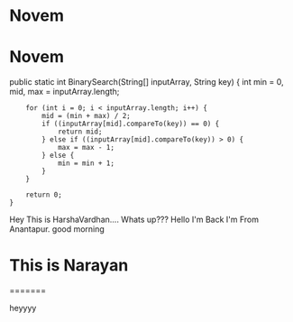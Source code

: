 
# Novem

# Novem
public static int BinarySearch(String[] inputArray, String key) {
		int min = 0, mid, max = inputArray.length;

		for (int i = 0; i < inputArray.length; i++) {
			mid = (min + max) / 2;
			if ((inputArray[mid].compareTo(key)) == 0) {
				return mid;
			} else if ((inputArray[mid].compareTo(key)) > 0) {
				max = max - 1;
			} else {
				min = min + 1;
			}
		}

		return 0;
	}



Hey This is HarshaVardhan....
Whats up???
Hello I'm Back
I'm From Anantapur.
good morning

This is Narayan
=======





=======


heyyyy
